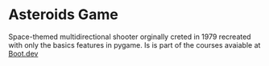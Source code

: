 # Asteroids Game

Space-themed multidirectional shooter orginally creted in 1979 recreated with only the basics features in pygame. Is is part of the courses avaiable at [Boot.dev](https://www.boot.dev/tracks/backend)